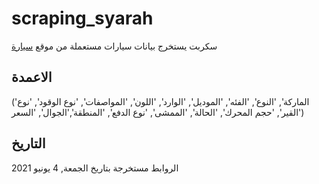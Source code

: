 # scraping_syarah

سكربت يستخرج بيانات سيارات مستعملة من موقع [سيارة](https://syarah.com/) 

## الاعمدة
('الماركة', 'النوع', 'الفئه', 'الموديل', 'الوارد', 'اللون', 'المواصفات', 'نوع الوقود', 'نوع القير', 'حجم المحرك', 'الحالة', 'الممشى', 'نوع الدفع', 'المنطقة','الجوال', 'السعر')

## التاريخ
الروابط مستخرجة بتاريخ  الجمعة, 4 يونيو 2021 

